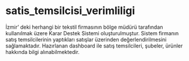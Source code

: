 # satis_temsilcisi_verimliligi

İzmir’ deki herhangi bir tekstil firmasının bölge müdürü tarafından kullanılmak üzere  Karar Destek Sistemi oluşturulmuştur. Sistem firmanın satış temsilcilerinin yaptıkları satışlar üzerinden değerlendirilmesini sağlamaktadır. Hazırlanan dashboard ile satış temsilcileri, şubeler, ürünler hakkında bilgi alınabilmektedir.

